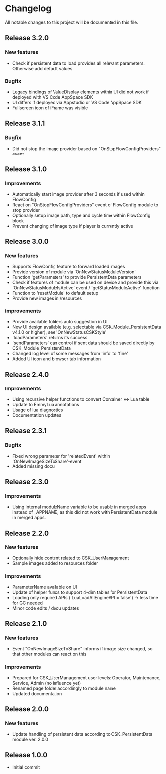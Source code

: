 # Changelog
All notable changes to this project will be documented in this file.

## Release 3.2.0

### New features
- Check if persistent data to load provides all relevant parameters. Otherwise add default values

### Bugfix
- Legacy bindings of ValueDisplay elements within UI did not work if deployed with VS Code AppSpace SDK
- UI differs if deployed via Appstudio or VS Code AppSpace SDK
- Fullscreen icon of iFrame was visible

## Release 3.1.1

### Bugfix
- Did not stop the image provider based on "OnStopFlowConfigProviders" event

## Release 3.1.0

### Improvements
- Automatically start image provider after 3 seconds if used within FlowConfig
- React on "OnStopFlowConfigProviders" event of FlowConfig module to stop provider
- Optionally setup image path, type and cycle time within FlowConfig block
- Prevent changing of image type if player is currently active

## Release 3.0.0

### New features
- Supports FlowConfig feature to forward loaded images
- Provide version of module via 'OnNewStatusModuleVersion'
- Function 'getParameters' to provide PersistentData parameters
- Check if features of module can be used on device and provide this via 'OnNewStatusModuleIsActive' event / 'getStatusModuleActive' function
- Function to 'resetModule' to default setup
- Provide new images in /resources

### Improvements
- Provide available folders auto suggestion in UI
- New UI design available (e.g. selectable via CSK_Module_PersistentData v4.1.0 or higher), see 'OnNewStatusCSKStyle'
- 'loadParameters' returns its success
- 'sendParameters' can control if sent data should be saved directly by CSK_Module_PersistentData
- Changed log level of some messages from 'info' to 'fine'
- Added UI icon and browser tab information

## Release 2.4.0

### Improvements
- Using recursive helper functions to convert Container <-> Lua table
- Update to EmmyLua annotations
- Usage of lua diagnostics
- Documentation updates

## Release 2.3.1

### Bugfix
- Fixed wrong parameter for 'relatedEvent' within 'OnNewImageSizeToShare'-event
- Added missing docu

## Release 2.3.0

### Improvements
- Using internal moduleName variable to be usable in merged apps instead of _APPNAME, as this did not work with PersistentData module in merged apps.

## Release 2.2.0

### New features
- Optionally hide content related to CSK_UserManagement
- Sample images added to resources folder

### Improvements
- ParameterName available on UI
- Update of helper funcs to support 4-dim tables for PersistentData
- Loading only required APIs ('LuaLoadAllEngineAPI = false') -> less time for GC needed
- Minor code edits / docu updates

## Release 2.1.0

### New features
- Event "OnNewImageSizeToShare" informs if image size changed, so that other modules can react on this

### Improvements
- Prepared for CSK_UserManagement user levels: Operator, Maintenance, Service, Admin (no influence yet)
- Renamed page folder accordingly to module name
- Updated documentation

## Release 2.0.0

### New features
- Update handling of persistent data according to CSK_PersistentData module ver. 2.0.0

## Release 1.0.0
- Initial commit
